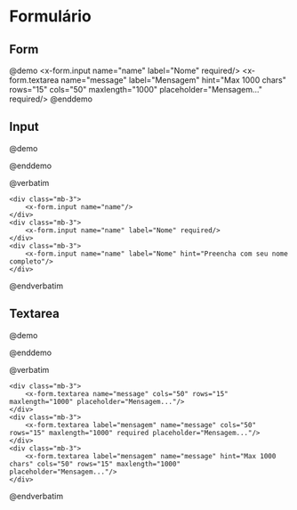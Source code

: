 # Formulário

## Form

@demo
<x-form>
    <x-form.input name="name" label="Nome" required/>
    <x-form.textarea name="message" label="Mensagem" hint="Max 1000 chars" rows="15" cols="50" maxlength="1000" placeholder="Mensagem..." required/>
</x-form>
@enddemo

## Input

@demo
<div class="mb-3">
    <x-form.input name="name"/>
</div>
<div class="mb-3">
    <x-form.input name="name" label="Nome" required/>
</div>
<div class="mb-3">
    <x-form.input name="name" label="Nome" hint="Preencha com seu nome completo"/>
</div>
@enddemo

@verbatim

```blade
<div class="mb-3">
    <x-form.input name="name"/>
</div>
<div class="mb-3">
    <x-form.input name="name" label="Nome" required/>
</div>
<div class="mb-3">
    <x-form.input name="name" label="Nome" hint="Preencha com seu nome completo"/>
</div>
```

@endverbatim

## Textarea

@demo
<div class="mb-3">
    <x-form.textarea name="message" rows="15" cols="50" maxlength="1000" placeholder="Mensagem..."/>
</div>
<div class="mb-3">
    <x-form.textarea label="mensagem" name="message" rows="15" cols="50" required maxlength="1000" placeholder="Mensagem..."/>
</div>
<div class="mb-3">
    <x-form.textarea label="mensagem" name="message" hint="Max 1000 chars" rows="15" cols="50" maxlength="1000"
    placeholder="Mensagem..."/>
</div>
@enddemo

@verbatim

```blade
<div class="mb-3">
    <x-form.textarea name="message" cols="50" rows="15" maxlength="1000" placeholder="Mensagem..."/>
</div>
<div class="mb-3">
    <x-form.textarea label="mensagem" name="message" cols="50" rows="15" maxlength="1000" required placeholder="Mensagem..."/>
</div>
<div class="mb-3">
    <x-form.textarea label="mensagem" name="message" hint="Max 1000 chars" cols="50" rows="15" maxlength="1000" placeholder="Mensagem..."/>
</div>
```

@endverbatim
